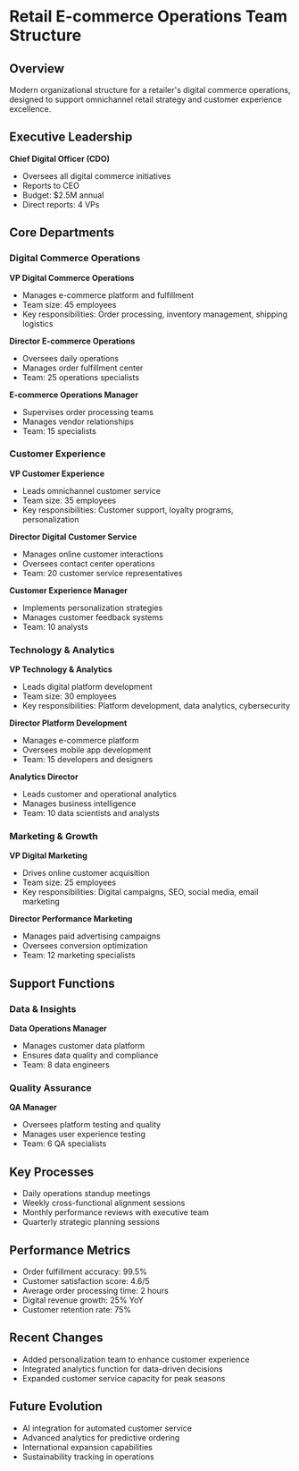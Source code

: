 # Retail E-commerce Operations Team Structure

## Overview
Modern organizational structure for a retailer's digital commerce operations, designed to support omnichannel retail strategy and customer experience excellence.

## Executive Leadership
**Chief Digital Officer (CDO)**
- Oversees all digital commerce initiatives
- Reports to CEO
- Budget: $2.5M annual
- Direct reports: 4 VPs

## Core Departments

### Digital Commerce Operations
**VP Digital Commerce Operations**
- Manages e-commerce platform and fulfillment
- Team size: 45 employees
- Key responsibilities: Order processing, inventory management, shipping logistics

**Director E-commerce Operations**
- Oversees daily operations
- Manages order fulfillment center
- Team: 25 operations specialists

**E-commerce Operations Manager**
- Supervises order processing teams
- Manages vendor relationships
- Team: 15 specialists

### Customer Experience
**VP Customer Experience**
- Leads omnichannel customer service
- Team size: 35 employees
- Key responsibilities: Customer support, loyalty programs, personalization

**Director Digital Customer Service**
- Manages online customer interactions
- Oversees contact center operations
- Team: 20 customer service representatives

**Customer Experience Manager**
- Implements personalization strategies
- Manages customer feedback systems
- Team: 10 analysts

### Technology & Analytics
**VP Technology & Analytics**
- Leads digital platform development
- Team size: 30 employees
- Key responsibilities: Platform development, data analytics, cybersecurity

**Director Platform Development**
- Manages e-commerce platform
- Oversees mobile app development
- Team: 15 developers and designers

**Analytics Director**
- Leads customer and operational analytics
- Manages business intelligence
- Team: 10 data scientists and analysts

### Marketing & Growth
**VP Digital Marketing**
- Drives online customer acquisition
- Team size: 25 employees
- Key responsibilities: Digital campaigns, SEO, social media, email marketing

**Director Performance Marketing**
- Manages paid advertising campaigns
- Oversees conversion optimization
- Team: 12 marketing specialists

## Support Functions

### Data & Insights
**Data Operations Manager**
- Manages customer data platform
- Ensures data quality and compliance
- Team: 8 data engineers

### Quality Assurance
**QA Manager**
- Oversees platform testing and quality
- Manages user experience testing
- Team: 6 QA specialists

## Key Processes
- Daily operations standup meetings
- Weekly cross-functional alignment sessions
- Monthly performance reviews with executive team
- Quarterly strategic planning sessions

## Performance Metrics
- Order fulfillment accuracy: 99.5%
- Customer satisfaction score: 4.6/5
- Average order processing time: 2 hours
- Digital revenue growth: 25% YoY
- Customer retention rate: 75%

## Recent Changes
- Added personalization team to enhance customer experience
- Integrated analytics function for data-driven decisions
- Expanded customer service capacity for peak seasons

## Future Evolution
- AI integration for automated customer service
- Advanced analytics for predictive ordering
- International expansion capabilities
- Sustainability tracking in operations
